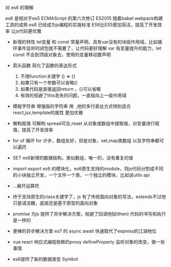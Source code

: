 对 es6 的理解

es6 是相对于es5 ECMAScript 的第六次修订 ES2015
随着babel webpack构建工具的成熟
es6 已经成为js编程的实施标准
ES6比ES5更加简洁，提高了开发效率
让js代码更优雅

- 新增的特性
  let变量 和 const 常量声明，具有var没有的块级作用域，比如循环事件监听时闭包就不需要了，让代码更好理解
  var 有变量提升的能力，let  const 不会到顶级对象去，使用的变量移动要声明
- 箭头函数
  简化了函数的表达形式
  1. 不用function关键字 () => {}
  2. 如果只有一个参数可以省略()
  3. 如果代码是直接返回return ，{}可以省略
  4. 有效的规避了this丢失的问题，一直指向上一级作用域

- 模板字符串
  增强版的字符串 用` `,他的多行表达方式特别适合react,jsx,template的属性
  更加优雅
   
- 解构赋值
  可解构  spread可合,reset 从对象或数组中提取值，对变量进行赋值，提高了开发效率

- for of 循环
  for 计步，数组友好，但是对象，set,map类数组
  以及字符串都可以遍历

- SET es6新增的数据结构，类似数组，唯一的，没有重复的值

- import export es6 的模块化，es6原生支持的module，将js代码分割成不同的小块独立开发，一个文件一个类，一个独立的模块，比如说utils api

- ...展开运算符

- 终于支持原生的class关键字了，js 有了传统面向对象的写法，extends不过他只是语法糖，底层还是基于原型的面向对象

- promise 为js 提供了异步解决方案，规避了回调地狱(then) 代码的书写和执行是一样的

- 更棒的异步解决方案 es7 的 async await 快速取代了express的江湖地位

- vue react 响应式编程依赖的proxy defineProperty 监听对象的改变，做一些事情

- es6提供了新的数据类型 Symbol
